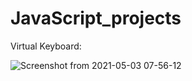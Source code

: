 # JavaScript_projects

Virtual Keyboard:


![Screenshot from 2021-05-03 07-56-12](https://user-images.githubusercontent.com/63462555/116826013-96a5b200-abaf-11eb-9af3-27e6b77fb902.png)



